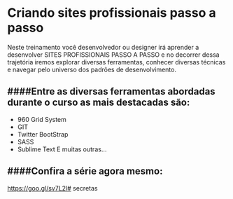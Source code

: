 # Criando sites profissionais passo a passo
Neste treinamento você desenvolvedor ou designer irá aprender a desenvolver SITES PROFISSIONAIS PASSO A PASSO e no decorrer dessa trajetória iremos explorar diversas ferramentas, conhecer diversas técnicas e navegar pelo universo dos padrões de desenvolvimento.

####Entre as diversas ferramentas abordadas durante o curso as mais destacadas são:
-------------

- 960 Grid System
- GIT
- Twitter BootStrap
- SASS
- Sublime Text
E muitas outras…

####Confira a série agora mesmo:
-------------
https://goo.gl/sv7L2l# secretas
